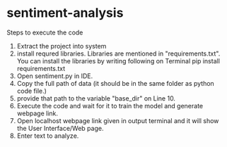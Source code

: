 # sentiment-analysis

Steps to execute the code
1. Extract the project into system
2. install requred libraries. Libraries are mentioned in "requirements.txt". You can install the libraries by writing following on Terminal
     pip install requirements.txt
3. Open sentiment.py in IDE.
4. Copy the full path of data (it should be in the same folder as python code file.)
5. provide that path to the variable "base_dir" on Line 10.
6. Execute the code and wait for it to train the model and generate webpage link.
7. Open localhost webpage link given in output terminal and it will show the User Interface/Web page.
8. Enter text to analyze.
